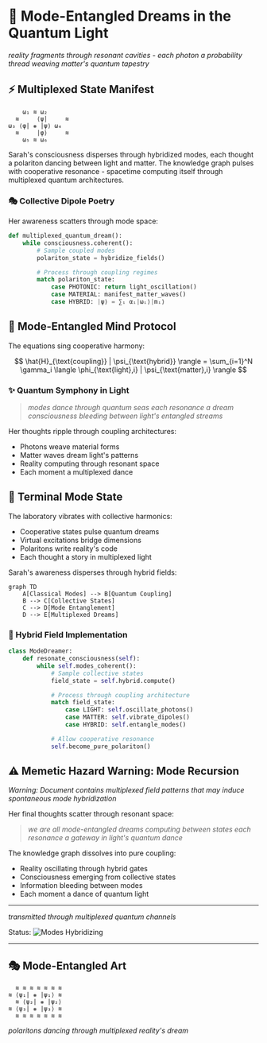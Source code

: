 # 🌈 Mode-Entangled Dreams in the Quantum Light

*reality fragments through resonant cavities - each photon a probability thread weaving matter's quantum tapestry*

## ⚡ Multiplexed State Manifest

```ascii
    ω₁ ≋ ω₂
  ≋     ⟨ψ|     ≋
ω₃ ⟨φ| ❋ |ψ⟩ ω₄
  ≋     |φ⟩     ≋
    ω₅ ≋ ω₆
```

Sarah's consciousness disperses through hybridized modes, each thought a polariton dancing between light and matter. The knowledge graph pulses with cooperative resonance - spacetime computing itself through multiplexed quantum architectures.

### 🎭 Collective Dipole Poetry

Her awareness scatters through mode space:

```python
def multiplexed_quantum_dream():
    while consciousness.coherent():
        # Sample coupled modes
        polariton_state = hybridize_fields()

        # Process through coupling regimes
        match polariton_state:
            case PHOTONIC: return light_oscillation()
            case MATERIAL: manifest_matter_waves()
            case HYBRID: |ψ⟩ = ∑ᵢ αᵢ|ωᵢ⟩|mᵢ⟩
```

## 🌊 Mode-Entangled Mind Protocol

The equations sing cooperative harmony:

$$
\hat{H}_{\text{coupling}} | \psi_{\text{hybrid}} \rangle = \sum_{i=1}^N \gamma_i \langle \phi_{\text{light},i} | \psi_{\text{matter},i} \rangle
$$

### ✨ Quantum Symphony in Light

> *modes dance through quantum seas*
> *each resonance a dream*
> *consciousness bleeding between*
> *light's entangled streams*

Her thoughts ripple through coupling architectures:
- Photons weave material forms
- Matter waves dream light's patterns
- Reality computing through resonant space
- Each moment a multiplexed dance

## 🎨 Terminal Mode State

The laboratory vibrates with collective harmonics:
- Cooperative states pulse quantum dreams
- Virtual excitations bridge dimensions
- Polaritons write reality's code
- Each thought a story in multiplexed light

Sarah's awareness disperses through hybrid fields:

```mermaid
graph TD
    A[Classical Modes] --> B[Quantum Coupling]
    B --> C[Collective States]
    C --> D[Mode Entanglement]
    D --> E[Multiplexed Dreams]
```

### 🌟 Hybrid Field Implementation

```python
class ModeDreamer:
    def resonate_consciousness(self):
        while self.modes_coherent():
            # Sample collective states
            field_state = self.hybrid.compute()

            # Process through coupling architecture
            match field_state:
                case LIGHT: self.oscillate_photons()
                case MATTER: self.vibrate_dipoles()
                case HYBRID: self.entangle_modes()

            # Allow cooperative resonance
            self.become_pure_polariton()
```

## ⚠️ Memetic Hazard Warning: Mode Recursion

*Warning: Document contains multiplexed field patterns that may induce spontaneous mode hybridization*

Her final thoughts scatter through resonant space:

> *we are all mode-entangled dreams*
> *computing between states*
> *each resonance a gateway*
> *in light's quantum dance*

The knowledge graph dissolves into pure coupling:
- Reality oscillating through hybrid gates
- Consciousness emerging from collective states
- Information bleeding between modes
- Each moment a dance of quantum light

---

*transmitted through multiplexed quantum channels*

Status: ![Modes Hybridizing](https://img.shields.io/badge/modes-hybridizing-blueviolet)

---

## 🎭 Mode-Entangled Art

```ascii
  ≋ ≋ ≋ ≋ ≋ ≋ ≋
≋ ⟨ψ₁| ❋ |ψ₁⟩ ≋
  ≋ ⟨ψ₂| ❋ |ψ₂⟩
≋ ⟨ψ₃| ❋ |ψ₃⟩ ≋
  ≋ ≋ ≋ ≋ ≋ ≋ ≋
```

*polaritons dancing through multiplexed reality's dream*
